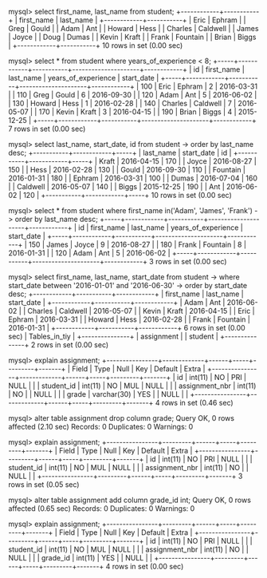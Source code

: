 
mysql> select first_name, last_name from student;
+------------+-----------+
| first_name | last_name |
+------------+-----------+
| Eric       | Ephram    |
| Greg       | Gould     |
| Adam       | Ant       |
| Howard     | Hess      |
| Charles    | Caldwell  |
| James      | Joyce     |
| Doug       | Dumas     |
| Kevin      | Kraft     |
| Frank      | Fountain  |
| Brian      | Biggs     |
+------------+-----------+
10 rows in set (0.00 sec)



mysql> select *  from student where years_of_experience < 8;
+-----+------------+-----------+---------------------+------------+
| id  | first_name | last_name | years_of_experience | start_date |
+-----+------------+-----------+---------------------+------------+
| 100 | Eric       | Ephram    |                   2 | 2016-03-31 |
| 110 | Greg       | Gould     |                   6 | 2016-09-30 |
| 120 | Adam       | Ant       |                   5 | 2016-06-02 |
| 130 | Howard     | Hess      |                   1 | 2016-02-28 |
| 140 | Charles    | Caldwell  |                   7 | 2016-05-07 |
| 170 | Kevin      | Kraft     |                   3 | 2016-04-15 |
| 190 | Brian      | Biggs     |                   4 | 2015-12-25 |
+-----+------------+-----------+---------------------+------------+
7 rows in set (0.00 sec)


mysql> select last_name, start_date, id  from student
    -> order by last_name desc;
+-----------+------------+-----+
| last_name | start_date | id  |
+-----------+------------+-----+
| Kraft     | 2016-04-15 | 170 |
| Joyce     | 2016-08-27 | 150 |
| Hess      | 2016-02-28 | 130 |
| Gould     | 2016-09-30 | 110 |
| Fountain  | 2016-01-31 | 180 |
| Ephram    | 2016-03-31 | 100 |
| Dumas     | 2016-07-04 | 160 |
| Caldwell  | 2016-05-07 | 140 |
| Biggs     | 2015-12-25 | 190 |
| Ant       | 2016-06-02 | 120 |
+-----------+------------+-----+
10 rows in set (0.00 sec)


mysql> select *  from student where first_name in('Adam', 'James', 'Frank')
    -> order by last_name desc;
+-----+------------+-----------+---------------------+------------+
| id  | first_name | last_name | years_of_experience | start_date |
+-----+------------+-----------+---------------------+------------+
| 150 | James      | Joyce     |                   9 | 2016-08-27 |
| 180 | Frank      | Fountain  |                   8 | 2016-01-31 |
| 120 | Adam       | Ant       |                   5 | 2016-06-02 |
+-----+------------+-----------+---------------------+------------+
3 rows in set (0.00 sec)



mysql> select first_name, last_name, start_date from student
    -> where start_date between '2016-01-01' and '2016-06-30'
    -> order by start_date desc;
+------------+-----------+------------+
| first_name | last_name | start_date |
+------------+-----------+------------+
| Adam       | Ant       | 2016-06-02 |
| Charles    | Caldwell  | 2016-05-07 |
| Kevin      | Kraft     | 2016-04-15 |
| Eric       | Ephram    | 2016-03-31 |
| Howard     | Hess      | 2016-02-28 |
| Frank      | Fountain  | 2016-01-31 |
+------------+-----------+------------+
6 rows in set (0.00 sec)
| Tables_in_tiy |
+---------------+
| assignment    |
| student       |
+---------------+
2 rows in set (0.00 sec)

mysql> explain assignment;
+----------------+-------------+------+-----+---------+-------+
| Field          | Type        | Null | Key | Default | Extra |
+----------------+-------------+------+-----+---------+-------+
| id             | int(11)     | NO   | PRI | NULL    |       |
| student_id     | int(11)     | NO   | MUL | NULL    |       |
| assignment_nbr | int(11)     | NO   |     | NULL    |       |
| grade          | varchar(30) | YES  |     | NULL    |       |
+----------------+-------------+------+-----+---------+-------+
4 rows in set (0.46 sec)

mysql> alter table assignment drop column grade;
Query OK, 0 rows affected (2.10 sec)
Records: 0  Duplicates: 0  Warnings: 0

mysql> explain assignment;
+----------------+---------+------+-----+---------+-------+
| Field          | Type    | Null | Key | Default | Extra |
+----------------+---------+------+-----+---------+-------+
| id             | int(11) | NO   | PRI | NULL    |       |
| student_id     | int(11) | NO   | MUL | NULL    |       |
| assignment_nbr | int(11) | NO   |     | NULL    |       |
+----------------+---------+------+-----+---------+-------+
3 rows in set (0.05 sec)

mysql> alter table assignment add column grade_id int;
Query OK, 0 rows affected (0.65 sec)
Records: 0  Duplicates: 0  Warnings: 0

mysql> explain assignment;
+----------------+---------+------+-----+---------+-------+
| Field          | Type    | Null | Key | Default | Extra |
+----------------+---------+------+-----+---------+-------+
| id             | int(11) | NO   | PRI | NULL    |       |
| student_id     | int(11) | NO   | MUL | NULL    |       |
| assignment_nbr | int(11) | NO   |     | NULL    |       |
| grade_id       | int(11) | YES  |     | NULL    |       |
+----------------+---------+------+-----+---------+-------+
4 rows in set (0.00 sec)

